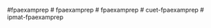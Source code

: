 #fpaexamprep
#   f p a e x a m p r e p  
 #   f p a e x a m p r e p  
 #   c u e t - f p a e x a m p r e p  
 #   i p m a t - f p a e x a m p r e p  
 